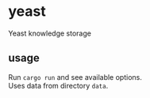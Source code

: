 # yeast
Yeast knowledge storage

## usage
Run `cargo run` and see available options.  
Uses data from directory `data`.
